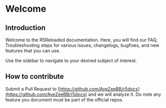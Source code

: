 # Welcome

## Introduction

Welcome to the R5Reloaded documentation. Here, you will find our FAQ, Troubleshooting steps for various issues, changelogs, bugfixes, and new features that you can use.

Use the sidebar to navigate to your desired subject of interest.

## How to contribute

Submit a Pull Request to [https://github.com/AyeZeeBB/r5docs](https://github.com/AyeZeeBB/r5docs) and we will analyze it. Do note any feature you document must be part of the official repos.

